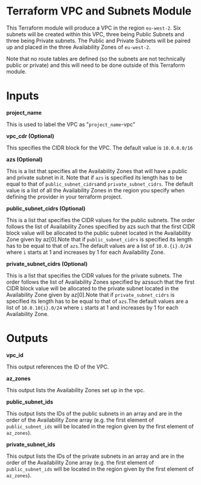 # Terraform VPC and Subnets Module

This Terraform module will produce a VPC in the region `eu-west-2`. Six 
subnets will be created within this VPC, three being Public Subnets and three
being Private subnets. The Public and Private Subnets will be paired up and 
placed in the three Availability Zones of `eu-west-2`.

Note that no route tables are defined (so the subnets are not technically public or private)
and this will need to be done outside of this Terraform module.

# Inputs

**project_name**

This is used to label the VPC as "`project_name`-vpc"

**vpc_cdr (Optional)**

This specifies the CIDR block for the VPC. The default value is `10.0.0.0/16`

**azs (Optional)**

This is a list that specifies all the Availability Zones that will have a public and private subnet in it.
Note that if `azs` is specified its length has to be equal to that of `public_subnet_cidrs`and `private_subnet_cidrs`.
The default value is a list of all the Availability Zones in the region you specify when defining the provider 
in your terraform project. 

**public_subnet_cidrs (Optional)**

This is a list that specifies the CIDR values for the public subnets. The order follows the list of Availability 
Zones specified by azs such that the first CIDR block value will be allocated to the public subnet located in the 
Availability Zone given by az[0].Note that if `public_subnet_cidrs` is specified its length has to be equal to that
of `azs`.The default values are a list of `10.0.{i}.0/24` where `i` starts at 1 and increases by 1 for each 
Availability Zone.

**private_subnet_cidrs (Optional)**

This is a list that specifies the CIDR values for the private subnets. The order follows the list of Availability 
Zones specified by azssuch that the first CIDR block value will be allocated to the private subnet located in the 
Availability Zone given by az[0].Note that if `private_subnet_cidrs` is specified its length has to be equal to 
that of `azs`.The default values are a list of `10.0.10{i}.0/24` where `i` starts at 1 and increases by 1 for each
Availability Zone.

# Outputs

**vpc_id**

This output references the ID of the VPC.

**az_zones**

This output lists the Availability Zones set up in the vpc. 

**public_subnet_ids**

This output lists the IDs of the public subnets in an array and are in the order of the Availability Zone array
(e.g. the first element of `public_subnet_ids` will be located in the region given by the first element of `az_zones`).

**private_subnet_ids**

This output lists the IDs of the private subnets in an array and are in the order of the Availability Zone array 
(e.g. the first element of `public_subnet_ids` will be located in the region given by the first element of `az_zones`).
